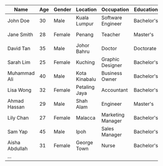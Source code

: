 | Name          | Age | Gender | Location        | Occupation        | Education        | Language    |
|---------------|-----|--------|-----------------|-------------------|------------------|------------|
| John Doe      | 30  | Male   | Kuala Lumpur    | Software Engineer | Bachelor's       | English, Malay |
| Jane Smith    | 28  | Female | Penang          | Teacher           | Master's         | English, Malay |
| David Tan     | 35  | Male   | Johor Bahru     | Doctor            | Doctorate        | English, Malay |
| Sarah Lim     | 25  | Female | Kuching         | Graphic Designer  | Bachelor's       | English, Malay |
| Muhammad Ali  | 40  | Male   | Kota Kinabalu   | Business Owner    | Bachelor's       | English, Malay |
| Lisa Wong     | 32  | Female | Petaling Jaya   | Accountant         | Bachelor's       | English, Malay |
| Ahmad Hassan  | 29  | Male   | Shah Alam       | Engineer           | Master's         | English, Malay |
| Lily Chan     | 27  | Female | Malacca         | Marketing Manager  | Bachelor's       | English, Malay |
| Sam Yap       | 45  | Male   | Ipoh            | Sales Manager      | Bachelor's       | English, Malay |
| Aisha Abdullah| 31  | Female | George Town     | Nurse              | Bachelor's       | English, Malay |
| ...

<!-- Continue with more rows as needed -->
